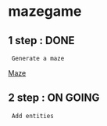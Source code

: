 # mazegame


## 1 step : DONE
     Generate a maze 
     
[Maze](https://i.imgur.com/usx9UG0.png)

## 2 step : ON GOING
     Add entities 
     
